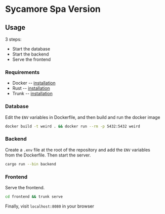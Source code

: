 # Sycamore Spa Version

## Usage

3 steps: 
- Start the database
- Start the backend
- Serve the frontend

### Requirements
- Docker -- [installation](https://docs.docker.com/engine/install)
- Rust -- [installation](https://www.rust-lang.org/tools/install)
- Trunk -- [installation](https://trunkrs.dev/#install)

### Database
Edit the `ENV` variables in Dockerfile, and then build and run the docker image
```bash
docker build -t weird . && docker run --rm -p 5432:5432 weird

```

### Backend
Create a `.env` file at the root of the repository and add the `ENV` variables from the Dockerfile. 
Then start the server.
```bash
cargo run --bin backend
```
### Frontend
Serve the frontend.
```bash
cd frontend && trunk serve
```

Finally, visit `localhost:8080` in your browser
